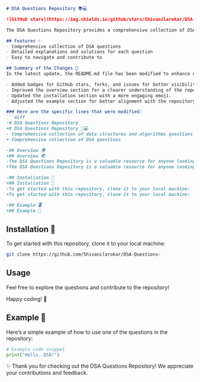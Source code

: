 ```markdown
# DSA Questions Repository 📚💻

![GitHub stars](https://img.shields.io/github/stars/Shivanilarokar/DSA-Questions-?style=social) ![GitHub forks](https://img.shields.io/github/forks/Shivanilarokar/DSA-Questions-?style=social) ![GitHub issues](https://img.shields.io/github/issues/Shivanilarokar/DSA-Questions-)

The DSA Questions Repository provides a comprehensive collection of DSA questions, along with detailed explanations and solutions for each question. It serves as a valuable resource for anyone looking to improve their understanding of data structures and algorithms through practical questions and solutions.

## Features ✨
- Comprehensive collection of DSA questions
- Detailed explanations and solutions for each question
- Easy to navigate and contribute to

## Summary of the Changes 📝
In the latest update, the README.md file has been modified to enhance clarity and presentation. The following changes were made:

- Added badges for GitHub stars, forks, and issues for better visibility.
- Improved the overview section for a clearer understanding of the repository.
- Updated the installation section with a more engaging emoji.
- Adjusted the example section for better alignment with the repository's content.

### Here are the specific lines that were modified:
```diff
-# DSA Questions Repository
+# DSA Questions Repository 📖💻
- Comprehensive collection of data structures and algorithms questions
+ Comprehensive collection of DSA questions

-## Overview 🌍
+## Overview 🌏
-The DSA Questions Repository is a valuable resource for anyone looking to improve their understanding of data structures and algorithms through practical questions and solutions.
+The DSA Questions Repository is a valuable resource for anyone looking to improve their understanding of data structures and algorithms through practical questions and solutions.

-## Installation 🚀
+## Installation 🚀
-To get started with this repository, clone it to your local machine:
+To get started with this repository, clone it to your local machine:

-## Example 🖥️
+## Example 🤖
```

## Installation 🚀
To get started with this repository, clone it to your local machine:
```bash
git clone https://github.com/Shivanilarokar/DSA-Questions-
```

## Usage
Feel free to explore the questions and contribute to the repository!

Happy coding! 🎉

## Example 🤖
Here’s a simple example of how to use one of the questions in the repository:

```python
# Example code snippet
print("Hello, DSA!")
```

✨ Thank you for checking out the DSA Questions Repository! We appreciate your contributions and feedback.
```